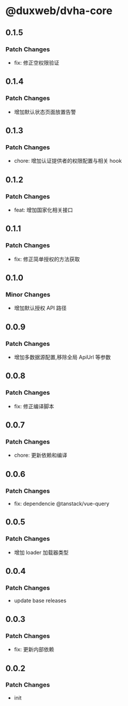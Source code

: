 # @duxweb/dvha-core

## 0.1.5

### Patch Changes

- fix: 修正空权限验证

## 0.1.4

### Patch Changes

- 增加默认状态页面放置告警

## 0.1.3

### Patch Changes

- chore: 增加认证提供者的权限配置与相关 hook

## 0.1.2

### Patch Changes

- feat: 增加国家化相关接口

## 0.1.1

### Patch Changes

- fix: 修正简单授权的方法获取

## 0.1.0

### Minor Changes

- 增加默认授权 API 路径

## 0.0.9

### Patch Changes

- 增加多数据源配置,移除全局 ApiUrl 等参数

## 0.0.8

### Patch Changes

- fix: 修正编译脚本

## 0.0.7

### Patch Changes

- chore: 更新依赖和编译

## 0.0.6

### Patch Changes

- fix: dependencie @tanstack/vue-query

## 0.0.5

### Patch Changes

- 增加 loader 加载器类型

## 0.0.4

### Patch Changes

- update base releases

## 0.0.3

### Patch Changes

- fix: 更新内部依赖

## 0.0.2

### Patch Changes

- init
